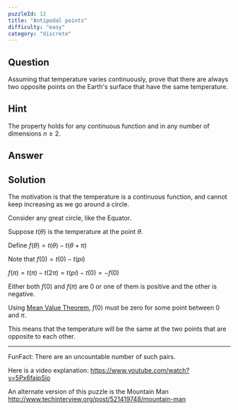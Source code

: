 ```yaml
---
puzzleId: 12
title: "Antipodal points"
difficulty: "easy"
category: "discrete"
---
```


## Question
Assuming that temperature varies continuously, prove that there are always two opposite points on the Earth's surface that have the same temperature.

## Hint
The property holds for any continuous function and in any number of dimensions $n \ge 2$.

## Answer


## Solution
The motivation is that the temperature is a continuous function, and cannot keep increasing as we go around a circle.

Consider any great circle, like the Equator.

Suppose $t(\theta)$ is the temperature at the point $\theta$. 

Define $f(\theta) = t(\theta)-t(\theta+\pi)$

Note that $f(0)=t(0)-t(pi)$

$f(\pi)=t(\pi)-t(2 \pi) = t(pi)-t(0) = -f(0)$

Either both $f(0)$ and $f(\pi)$ are $0$ or one of them is positive and the other is negative.

Using [Mean Value Theorem](https://en.wikipedia.org/wiki/Mean_value_theorem), $f(0)$ must be zero for some point between $0$ and $\pi$.

This means that the temperature will be the same at the two points that are opposite to each other.

---
 
FunFact: There are an uncountable number of such pairs.
 
Here is a video explanation:
https://www.youtube.com/watch?v=5Px6fajpSio
 
An alternate version of this puzzle is the Mountain Man
http://www.techinterview.org/post/521419748/mountain-man
